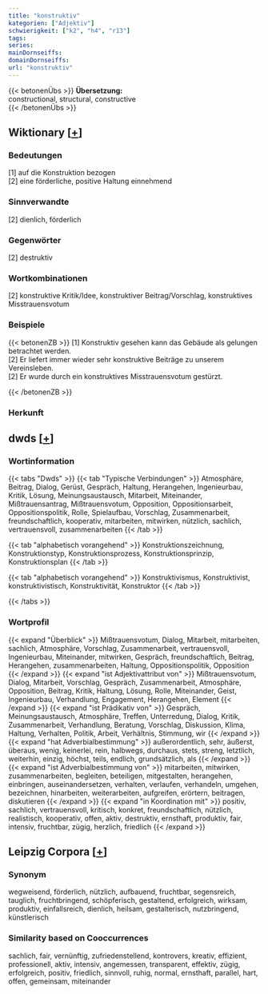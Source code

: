 ```yaml
---
title: "konstruktiv"
kategorien: ["Adjektiv"]
schwierigkeit: ["k2", "h4", "r13"]
tags:
series:
mainDornseiffs:
domainDornseiffs:
url: "konstruktiv"
---
```


{{< betonenÜbs >}}
**Übersetzung:**  
constructional, structural, constructive  
{{< /betonenÜbs >}}

## Wiktionary [[+](https://de.wiktionary.org/wiki/konstruktiv)]

### Bedeutungen
[1] auf die Konstruktion bezogen  
[2] eine förderliche, positive Haltung einnehmend  

### Sinnverwandte
[2] dienlich, förderlich  

### Gegenwörter
[2] destruktiv  

### Wortkombinationen
[2] konstruktive Kritik/Idee, konstruktiver Beitrag/Vorschlag, konstruktives Misstrauensvotum  

### Beispiele
{{< betonenZB >}}
[1] Konstruktiv gesehen kann das Gebäude als gelungen betrachtet werden.  
[2] Er liefert immer wieder sehr konstruktive Beiträge zu unserem Vereinsleben.  
[2] Er wurde durch ein konstruktives Misstrauensvotum gestürzt.  

{{< /betonenZB >}}
### Herkunft



## dwds [[+](https://www.dwds.de/wb/konstruktiv)]

### Wortinformation
{{< tabs "Dwds" >}}
{{< tab "Typische Verbindungen" >}}
Atmosphäre, Beitrag, Dialog, Gerüst, Gespräch, Haltung, Herangehen, Ingenieurbau, Kritik, Lösung, Meinungsaustausch, Mitarbeit, Miteinander, Mißtrauensantrag, Mißtrauensvotum, Opposition, Oppositionsarbeit, Oppositionspolitik, Rolle, Spielaufbau, Vorschlag, Zusammenarbeit, freundschaftlich, kooperativ, mitarbeiten, mitwirken, nützlich, sachlich, vertrauensvoll, zusammenarbeiten
{{< /tab >}}

{{< tab "alphabetisch vorangehend" >}}
Konstruktionszeichnung, Konstruktionstyp, Konstruktionsprozess, Konstruktionsprinzip, Konstruktionsplan
{{< /tab >}}

{{< tab "alphabetisch vorangehend" >}}
Konstruktivismus, Konstruktivist, konstruktivistisch, Konstruktivität, Konstruktor
{{< /tab >}}

{{< /tabs >}}

### Wortprofil
{{< expand "Überblick" >}} Mißtrauensvotum, Dialog, Mitarbeit, mitarbeiten, sachlich, Atmosphäre, Vorschlag, Zusammenarbeit, vertrauensvoll, Ingenieurbau, Miteinander, mitwirken, Gespräch, freundschaftlich, Beitrag, Herangehen, zusammenarbeiten, Haltung, Oppositionspolitik, Opposition {{< /expand >}}
{{< expand "ist Adjektivattribut von" >}} Mißtrauensvotum, Dialog, Mitarbeit, Vorschlag, Gespräch, Zusammenarbeit, Atmosphäre, Opposition, Beitrag, Kritik, Haltung, Lösung, Rolle, Miteinander, Geist, Ingenieurbau, Verhandlung, Engagement, Herangehen, Element {{< /expand >}}
{{< expand "ist Prädikativ von" >}} Gespräch, Meinungsaustausch, Atmosphäre, Treffen, Unterredung, Dialog, Kritik, Zusammenarbeit, Verhandlung, Beratung, Vorschlag, Diskussion, Klima, Haltung, Verhalten, Politik, Arbeit, Verhältnis, Stimmung, wir {{< /expand >}}
{{< expand "hat Adverbialbestimmung" >}} außerordentlich, sehr, äußerst, überaus, wenig, keinerlei, rein, halbwegs, durchaus, stets, streng, letztlich, weiterhin, einzig, höchst, teils, endlich, grundsätzlich, als {{< /expand >}}
{{< expand "ist Adverbialbestimmung von" >}} mitarbeiten, mitwirken, zusammenarbeiten, begleiten, beteiligen, mitgestalten, herangehen, einbringen, auseinandersetzen, verhalten, verlaufen, verhandeln, umgehen, bezeichnen, hinarbeiten, weiterarbeiten, aufgreifen, erörtern, beitragen, diskutieren {{< /expand >}}
{{< expand "in Koordination mit" >}} positiv, sachlich, vertrauensvoll, kritisch, konkret, freundschaftlich, nützlich, realistisch, kooperativ, offen, aktiv, destruktiv, ernsthaft, produktiv, fair, intensiv, fruchtbar, zügig, herzlich, friedlich {{< /expand >}}

## Leipzig Corpora [[+](https://corpora.uni-leipzig.de/en/res?word=konstruktiv&corpusId=deu_newscrawl-public_2018)]


### Synonym
wegweisend, förderlich, nützlich, aufbauend, fruchtbar, segensreich, tauglich, fruchtbringend, schöpferisch, gestaltend, erfolgreich, wirksam, produktiv, einfallsreich, dienlich, heilsam, gestalterisch, nutzbringend, künstlerisch


### Similarity based on Cooccurrences
sachlich, fair, vernünftig, zufriedenstellend, kontrovers, kreativ, effizient, professionell, aktiv, intensiv, angemessen, transparent, effektiv, zügig, erfolgreich, positiv, friedlich, sinnvoll, ruhig, normal, ernsthaft, parallel, hart, offen, gemeinsam, miteinander

